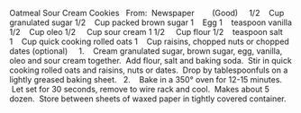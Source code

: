 Oatmeal Sour Cream Cookies
 
From:  Newspaper        (Good)
 
 
1/2    Cup granulated sugar
1/2    Cup packed brown sugar
1    Egg
1    teaspoon vanilla
1/2    Cup oleo
1/2     Cup sour cream
1 1/2     Cup flour
1/2    teaspoon salt
1    Cup quick cooking rolled oats
1    Cup raisins, chopped nuts or chopped dates (optional)
 
 
1.    Cream granulated sugar, brown sugar, egg, vanilla, oleo and sour cream together.  Add flour, salt and baking soda.  Stir in quick cooking rolled oats and raisins, nuts or dates.  Drop by tablespoonfuls on a lightly greased baking sheet.  
2.    Bake in a 350° oven for 12-15 minutes.  Let set for 30 seconds, remove to wire rack and cool.  Makes about 5 dozen.  Store between sheets of waxed paper in tightly covered container.
 
